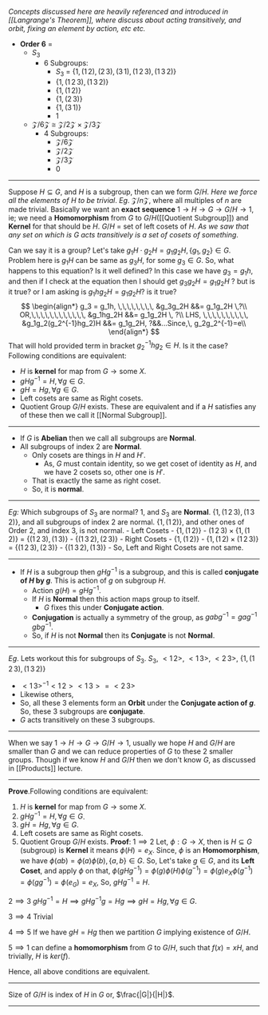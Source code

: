 *Concepts discussed here are heavily referenced and introduced in 
[[Langrange's Theorem]], where discuss about acting transitively, and orbit, fixing an element by action, etc etc.*
- **Order 6** =
	- $S_3$
		- $6$ Subgroups:
			- $S_3$ = $\{1, (1\, 2), (2\, 3), (3\, 1), (1\, 2\, 3), (1\, 3\, 2)\}$
			- $\{1, (1\, 2\, 3), (1\, 3\, 2)\}$
			- $\{1, (1\, 2)\}$
			- $\{1, (2\, 3)\}$
			- $\{1, (3\, 1)\}$
			- $1$
	- $\mathcal{Z}/6\mathcal{Z} \cong \mathcal{Z}/2\mathcal{Z} \times \mathcal{Z}/3\mathcal{Z}$
		- $4$ Subgroups:
			- $\mathcal{Z}/6\mathcal{Z}$
			- $\mathcal{Z}/2\mathcal{Z}$
			- $\mathcal{Z}/3\mathcal{Z}$
			- $0$
***
Suppose $H \subseteq G$, and $H$ is a subgroup, then can we form $G/H$. *Here we force all the elements of $H$ to be trivial*. *Eg*. $\mathcal{Z}/n\mathcal{Z}$, where all multiples of $n$ are made trivial.
Basically we want an **exact sequence** $1 \to H \to G \to G/H \to 1$, ie; we need a **Homomorphism** from $G$ to $G/H$([[Quotient Subgroup]]) and **Kernel** for that should be $H$.
$G/H$ = set of left cosets of $H$. *As we saw that any set on which is $G$ acts transitively is a set of cosets of something*.

Can we say it is a group?
Let's take $g_1H \cdot g_2H = g_1g_2H, \{g_1, g_2\} \in G$.
Problem here is $g_1H$ can be same as $g_3H$, for some $g_3 \in G$. So, what happens to this equation? Is it well defined?
In this case we have $g_3 = g_1h$, and then if I check at the equation then I should get $g_3g_2H = g_1g_2H$ ? but is it true? or I am asking is $g_1hg_2H = g_1g_2H$? is it true?
$$
\begin{align*}
g_3 = g_1h, \,\,\,\,\,\,\,\, &g_3g_2H &&= g_1g_2H \,?\\
OR,\,\,\,\,\,\,\,\,\,\,\,\, &g_1hg_2H &&= g_1g_2H \, ?\\
LHS, \,\,\,\,\,\,\,\,\,\,   &g_1g_2(g_2^{-1}hg_2)H &&= g_1g_2H, ?&&...Since,\, g_2g_2^{-1}=e\\
\end{align*}
$$That will hold provided term in bracket $g_2^{-1}hg_2\in H$. Is it the case?
Following conditions are equivalent:
- $H$ is **kernel** for map from $G \to \text{some }X$.
- $gHg^{-1} = H, \forall g \in G$.
- $gH = Hg, \forall g \in G$.
- Left cosets are same as Right cosets.
- Quotient Group $G/H$ exists.
These are equivalent and if a $H$ satisfies any of these then we call it [[Normal Subgroup]].
***
- If $G$ is **Abelian** then we call all subgroups are **Normal**.
- All subgroups of index $2$ are **Normal**.
	- Only cosets are things in $H$ and $H'$.
		- As, $G$ must contain identity, so we get coset of identity as $H$, and we have $2$ cosets so, other one is $H'$.
	- That is exactly the same as right coset.
	- So, it is **normal**.
***
*Eg:* Which subgroups of $S_3$ are normal?
$1$, and $S_3$ are **Normal**.
$\{1, (1\, 2\, 3), (1\, 3\, 2)\}$, and all subgroups of index $2$ are normal.
$\{1, (1\, 2)\}$, and other ones of Order $2$, and index $3$, is not normal.
	- Left Cosets
		- $\{1, (1\, 2)\}$
		- $(1\, 2\, 3) \times\{1, (1\, 2)\}$ = $\{(1\, 2\, 3), (1\, 3)\}$
		- $\{(1\, 3\, 2), (2\, 3)\}$
	- Right Cosets
		- $\{1, (1\, 2)\}$
		- $\{1, (1\, 2)\times (1\, 2\, 3)\}$ = $\{(1\, 2\, 3), (2\, 3)\}$
		- $\{(1\, 3\, 2), (1\, 3)\}$
	- So, Left and Right Cosets are not same.
***
- If $H$ is a subgroup then $gHg^{-1}$ is a subgroup, and this is called **conjugate of $H$ by $g$**. This is action of $g$ on subgroup $H$.
	- Action $g(H) = gHg^{-1}$.
	- If $H$ is **Normal** then this action maps group to itself.
		- $G$ fixes this under **Conjugate action**.
	- **Conjugation** is actually a symmetry of the group, as $gabg^{-1} = gag^{-1}\,gbg^{-1}$.
	- So, if $H$ is not **Normal** then its **Conjugate** is not **Normal**.
***
*Eg*. Lets workout this for subgroups of $S_3$.
$S_3$, $<1\,2>$, $<1\,3>$, $<2\,3>$, $\{1, (1\, 2\, 3), (1\, 3\, 2)\}$
 - $<1\,3>^{-1}<1\,2><1\,3> = <2\,3>$
 - Likewise others,
 - So, all these $3$ elements form an **Orbit** under the **Conjugate action of $g$**. So, these $3$ subgroups are **conjugate**.
 - $G$ acts transitively on these $3$ subgroups.
***
When we say $1 \to H \to G \to G/H \to 1$, usually we hope $H$ and $G/H$ are smaller than $G$ and we can reduce properties of $G$ to these $2$ smaller groups. Though if we know $H$ and $G/H$ then we don't know $G$, as discussed in [[Products]] lecture.
***
**Prove**.Following conditions are equivalent:
1. $H$ is **kernel** for map from $G \to \text{some }X$.
2. $gHg^{-1} = H, \forall g \in G$.
3. $gH = Hg, \forall g \in G$.
4. Left cosets are same as Right cosets.
5. Quotient Group $G/H$ exists.
**Proof**:
$1 \implies 2$
Let, $\phi: G \to X$, then is $H \subseteq G$ (subgroup) is **Kernel** it means $\phi(H) = e_X$.
Since, $\phi$ is an **Homomorphism**, we have $\phi(ab) = \phi(a)\phi(b), \{a, b\} \in G$.
So, Let's take $g \in G$, and its **Left Coset**, and apply $\phi$ on that, $\phi(gHg^{-1}) = \phi(g)\phi(H)\phi(g^{-1}) = \phi(g)e_X\phi(g^{-1}) = \phi(gg^{-1}) = \phi(e_G) = e_X$, So, $gHg^{-1} = H$.

$2 \implies 3$
$gHg^{-1} = H \implies gHg^{-1}g = Hg \implies gH = Hg, \forall g \in G$.

$3 \implies 4$
Trivial

$4 \implies 5$
If we have $gH = Hg$ then we partition $G$ implying existence of $G/H$.

$5 \implies 1$
can define a **homomorphism** from $G$ to $G/H$,  such that $f(x) = xH$, and trivially, $H$ is $ker(f)$.

Hence, all above conditions are equivalent.
***
Size of $G/H$ is index of $H$ in $G$ or, $\frac{|G|}{|H|}$.
***


